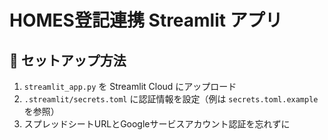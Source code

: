 
# HOMES登記連携 Streamlit アプリ

## 🔧 セットアップ方法

1. `streamlit_app.py` を Streamlit Cloud にアップロード
2. `.streamlit/secrets.toml` に認証情報を設定（例は `secrets.toml.example` を参照）
3. スプレッドシートURLとGoogleサービスアカウント認証を忘れずに
